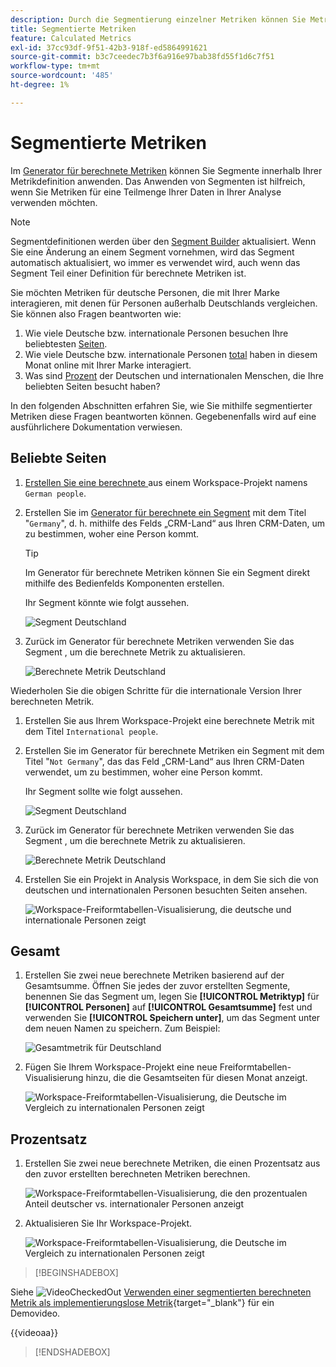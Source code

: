 ```yaml
---
description: Durch die Segmentierung einzelner Metriken können Sie Metriken innerhalb desselben Berichts vergleichen.
title: Segmentierte Metriken
feature: Calculated Metrics
exl-id: 37cc93df-9f51-42b3-918f-ed5864991621
source-git-commit: b3c7ceedec7b3f6a916e97bab38fd55f1d6c7f51
workflow-type: tm+mt
source-wordcount: '485'
ht-degree: 1%

---
```


# Segmentierte Metriken

Im [Generator für berechnete Metriken](cm-build-metrics.md#definition-builder) können Sie Segmente innerhalb Ihrer Metrikdefinition anwenden. Das Anwenden von Segmenten ist hilfreich, wenn Sie Metriken für eine Teilmenge Ihrer Daten in Ihrer Analyse verwenden möchten.

>[!NOTE]
>
>Segmentdefinitionen werden über den [Segment Builder](/help/components/segments/seg-builder.md) aktualisiert. Wenn Sie eine Änderung an einem Segment vornehmen, wird das Segment automatisch aktualisiert, wo immer es verwendet wird, auch wenn das Segment Teil einer Definition für berechnete Metriken ist.
>

Sie möchten Metriken für deutsche Personen, die mit Ihrer Marke interagieren, mit denen für Personen außerhalb Deutschlands vergleichen. Sie können also Fragen beantworten wie:

1. Wie viele Deutsche bzw. internationale Personen besuchen Ihre beliebtesten [Seiten](#popular-pages).
1. Wie viele Deutsche bzw. internationale Personen [total](#totals) haben in diesem Monat online mit Ihrer Marke interagiert.
1. Was sind [Prozent](#percentages) der Deutschen und internationalen Menschen, die Ihre beliebten Seiten besucht haben?

In den folgenden Abschnitten erfahren Sie, wie Sie mithilfe segmentierter Metriken diese Fragen beantworten können. Gegebenenfalls wird auf eine ausführlichere Dokumentation verwiesen.

## Beliebte Seiten

1. [Erstellen Sie eine berechnete ](cm-workflow.md) aus einem Workspace-Projekt namens `German people`.
1. Erstellen Sie im [Generator für berechnete ](cm-build-metrics.md) [ ein Segment](/help/components/segments/seg-builder.md) mit dem Titel &quot;`Germany`&quot;, d. h. mithilfe des Felds „CRM-Land“ aus Ihren CRM-Daten, um zu bestimmen, woher eine Person kommt.

   >[!TIP]
   >
   >Im Generator für berechnete Metriken können Sie ein Segment direkt mithilfe des Bedienfelds Komponenten erstellen.
   >   

   Ihr Segment könnte wie folgt aussehen.

   ![Segment Deutschland](assets/filter-germany.png)

1. Zurück im Generator für berechnete Metriken verwenden Sie das Segment , um die berechnete Metrik zu aktualisieren.

   ![Berechnete Metrik Deutschland](assets/calculated-metric-germany.png)

Wiederholen Sie die obigen Schritte für die internationale Version Ihrer berechneten Metrik.

1. Erstellen Sie aus Ihrem Workspace-Projekt eine berechnete Metrik mit dem Titel `International people`.
1. Erstellen Sie im Generator für berechnete Metriken ein Segment mit dem Titel &quot;`Not Germany`&quot;, das das Feld „CRM-Land“ aus Ihren CRM-Daten verwendet, um zu bestimmen, woher eine Person kommt.

   Ihr Segment sollte wie folgt aussehen.

   ![Segment Deutschland](assets/filter-not-germany.png)

1. Zurück im Generator für berechnete Metriken verwenden Sie das Segment , um die berechnete Metrik zu aktualisieren.

   ![Berechnete Metrik Deutschland](assets/calculated-metric-notgermany.png)


1. Erstellen Sie ein Projekt in Analysis Workspace, in dem Sie sich die von deutschen und internationalen Personen besuchten Seiten ansehen.

   ![Workspace-Freiformtabellen-Visualisierung, die deutsche und internationale Personen zeigt](assets/workspace-german-vs-international.png)


## Gesamt

1. Erstellen Sie zwei neue berechnete Metriken basierend auf der Gesamtsumme. Öffnen Sie jedes der zuvor erstellten Segmente, benennen Sie das Segment um, legen Sie **[!UICONTROL Metriktyp]** für **[!UICONTROL Personen]** auf **[!UICONTROL Gesamtsumme]** fest und verwenden Sie **[!UICONTROL Speichern unter]**, um das Segment unter dem neuen Namen zu speichern. Zum Beispiel:

   ![Gesamtmetrik für Deutschland](assets/calculated-metric-germany-total.png)

1. Fügen Sie Ihrem Workspace-Projekt eine neue Freiformtabellen-Visualisierung hinzu, die die Gesamtseiten für diesen Monat anzeigt.

   ![Workspace-Freiformtabellen-Visualisierung, die Deutsche im Vergleich zu internationalen Personen zeigt](assets/workspace-german-vs-international-totals.png)


## Prozentsatz

1. Erstellen Sie zwei neue berechnete Metriken, die einen Prozentsatz aus den zuvor erstellten berechneten Metriken berechnen.

   ![Workspace-Freiformtabellen-Visualisierung, die den prozentualen Anteil deutscher vs. internationaler Personen anzeigt](assets/calculated-metric-germany-total-percentage.png)


1. Aktualisieren Sie Ihr Workspace-Projekt.

   ![Workspace-Freiformtabellen-Visualisierung, die Deutsche im Vergleich zu internationalen Personen zeigt](assets/workspace-german-vs-international-totals-percentage.png)



>[!BEGINSHADEBOX]

Siehe ![VideoCheckedOut](/help/assets/icons/VideoCheckedOut.svg) [Verwenden einer segmentierten berechneten Metrik als implementierungslose Metrik](https://video.tv.adobe.com/v/37931?quality=12&learn=on&captions=ger){target="_blank"} für ein Demovideo.

{{videoaa}}

>[!ENDSHADEBOX]

